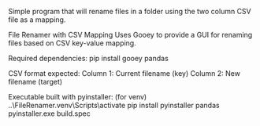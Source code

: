 Simple program that will rename files in a folder using the two column CSV file as a mapping.

File Renamer with CSV Mapping
Uses Gooey to provide a GUI for renaming files based on CSV key-value mapping.

Required dependencies:
pip install gooey pandas

CSV format expected:
Column 1: Current filename (key)
Column 2: New filename (target)


Executable built with pyinstaller:
(for venv) ..\FileRenamer\.venv\Scripts\activate
pip install pyinstaller pandas
pyinstaller.exe build.spec